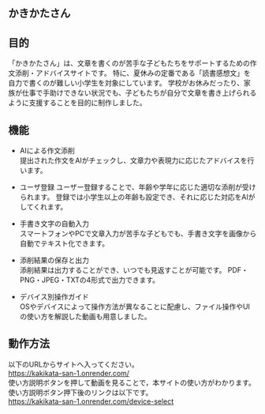 かきかたさん
---
## 目的
「かきかたさん」は、文章を書くのが苦手な子どもたちをサポートするための作文添削・アドバイスサイトです。
特に、夏休みの定番である「読書感想文」を自力で書くのが難しい小学生を対象にしています。
学校がお休みだったり、家族が仕事で手助けできない状況でも、子どもたちが自分で文章を書き上げられるように支援することを目的に制作しました。

## 機能
- AIによる作文添削  
提出された作文をAIがチェックし、文章力や表現力に応じたアドバイスを行います。

- ユーザ登録
ユーザー登録することで、年齢や学年に応じた適切な添削が受けられます。
登録では小学生以上の年齢も設定でき、それに応じた対応をAIがしてくれます。

- 手書き文字の自動入力  
スマートフォンやPCで文章入力が苦手な子どもでも、手書き文字を画像から自動でテキスト化できます。

- 添削結果の保存と出力  
添削結果は出力することができ、いつでも見返すことが可能です。
PDF・PNG・JPEG・TXTの4形式で出力できます。

- デバイス別操作ガイド  
OSやデバイスによって操作方法が異なることに配慮し、ファイル操作やUIの使い方を解説した動画も用意しました。


## 動作方法
以下のURLからサイトへ入ってください。  
https://kakikata-san-1.onrender.com/  
使い方説明ボタンを押して動画を見ることで，本サイトの使い方がわかります。  
使い方説明ボタン押下後のリンクは以下です。  
https://kakikata-san-1.onrender.com/device-select